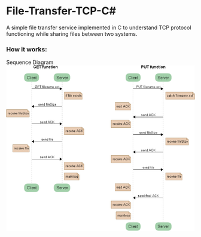 # File-Transfer-TCP-C#

A simple file transfer service implemented in C to understand TCP protocol functioning while sharing files between two systems. 

### How it works: ###
Sequence Diagram
![sequence-diagram.png](sequence-diagram.png)
